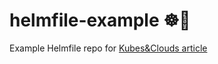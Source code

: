 # helmfile-example ☸️🔧
Example Helmfile repo for [Kubes&Clouds article](https://kubesandclouds.com/index.php/2020/12/16/helmfile/)
